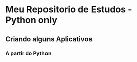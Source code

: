 # Meu Repositorio de Estudos - Python only

##  Criando alguns Aplicativos

### A partir do Python
 
